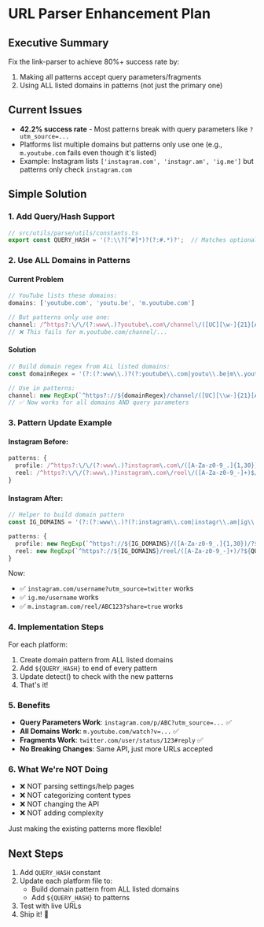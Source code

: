 # URL Parser Enhancement Plan

## Executive Summary
Fix the link-parser to achieve 80%+ success rate by:
1. Making all patterns accept query parameters/fragments
2. Using ALL listed domains in patterns (not just the primary one)

## Current Issues
- **42.2% success rate** - Most patterns break with query parameters like `?utm_source=...`
- Platforms list multiple domains but patterns only use one (e.g., `m.youtube.com` fails even though it's listed)
- Example: Instagram lists `['instagram.com', 'instagr.am', 'ig.me']` but patterns only check `instagram.com`

## Simple Solution

### 1. Add Query/Hash Support

```typescript
// src/utils/parse/utils/constants.ts
export const QUERY_HASH = '(?:\\?[^#]*)?(?:#.*)?';  // Matches optional query and hash
```

### 2. Use ALL Domains in Patterns

#### Current Problem
```typescript
// YouTube lists these domains:
domains: ['youtube.com', 'youtu.be', 'm.youtube.com']

// But patterns only use one:
channel: /^https?:\/\/(?:www\.)?youtube\.com\/channel\/([UC][\w-]{21}[AQgw])$/i
// ❌ This fails for m.youtube.com/channel/...
```

#### Solution
```typescript
// Build domain regex from ALL listed domains:
const domainRegex = '(?:(?:www\\.)?(?:youtube\\.com|youtu\\.be|m\\.youtube\\.com))';

// Use in patterns:
channel: new RegExp(`^https?://${domainRegex}/channel/([UC][\\w-]{21}[AQgw])/?${QUERY_HASH}$`, 'i')
// ✅ Now works for all domains AND query parameters
```

### 3. Pattern Update Example

#### Instagram Before:
```typescript
patterns: {
  profile: /^https?:\/\/(?:www\.)?instagram\.com\/([A-Za-z0-9_.]{1,30})$/i,
  reel: /^https?:\/\/(?:www\.)?instagram\.com\/reel\/([A-Za-z0-9_-]+)$/i,
}
```

#### Instagram After:
```typescript
// Helper to build domain pattern
const IG_DOMAINS = '(?:(?:www\\.)?(?:instagram\\.com|instagr\\.am|ig\\.me))';

patterns: {
  profile: new RegExp(`^https?://${IG_DOMAINS}/([A-Za-z0-9_.]{1,30})/?${QUERY_HASH}$`, 'i'),
  reel: new RegExp(`^https?://${IG_DOMAINS}/reel/([A-Za-z0-9_-]+)/?${QUERY_HASH}$`, 'i'),
}
```

Now:
- ✅ `instagram.com/username?utm_source=twitter` works
- ✅ `ig.me/username` works  
- ✅ `m.instagram.com/reel/ABC123?share=true` works

### 4. Implementation Steps

For each platform:
1. Create domain pattern from ALL listed domains
2. Add `${QUERY_HASH}` to end of every pattern
3. Update detect() to check with the new patterns
4. That's it!

### 5. Benefits

- **Query Parameters Work**: `instagram.com/p/ABC?utm_source=...` ✅
- **All Domains Work**: `m.youtube.com/watch?v=...` ✅  
- **Fragments Work**: `twitter.com/user/status/123#reply` ✅
- **No Breaking Changes**: Same API, just more URLs accepted

### 6. What We're NOT Doing

- ❌ NOT parsing settings/help pages
- ❌ NOT categorizing content types
- ❌ NOT changing the API
- ❌ NOT adding complexity

Just making the existing patterns more flexible!

## Next Steps

1. Add `QUERY_HASH` constant
2. Update each platform file to:
   - Build domain pattern from ALL listed domains
   - Add `${QUERY_HASH}` to patterns
3. Test with live URLs
4. Ship it! 🚀